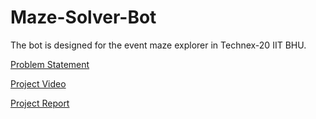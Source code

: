 # Maze-Solver-Bot
The bot is designed for the event maze explorer in Technex-20 IIT BHU.

[Problem Statement](https://drive.google.com/file/d/1D0KMv6z_hnk0RjlUXlJdugpkQRNBIVzY/view?usp=sharing)

[Project Video](https://youtu.be/cMjCiNqAYVQ)

[Project Report](https://drive.google.com/file/d/1YvVNxf41qMiI89e4XJMhaWco5kKxAdZa/view?usp=sharing)
